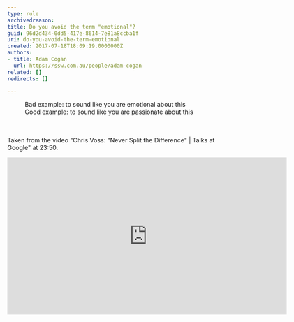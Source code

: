 ```yaml
---
type: rule
archivedreason: 
title: Do you avoid the term "emotional"?
guid: 96d2d434-0dd5-417e-8614-7e81a8ccba1f
uri: do-you-avoid-the-term-emotional
created: 2017-07-18T18:09:19.0000000Z
authors:
- title: Adam Cogan
  url: https://ssw.com.au/people/adam-cogan
related: []
redirects: []

---
```



<dd class="ssw15-rteElement-FigureBad">Bad example&#58; to&#160;sound&#160;like you are emotional about this​<br></dd><div><dd class="ssw15-rteElement-FigureGood">Good example&#58; to&#160;sound&#160;like you are passionate about this​​​​<br></dd></div>
<br><excerpt class='endintro'></excerpt><br>
<p>Taken from the video &quot;Chris Voss&#58; &quot;Never Split the Difference&quot; | Talks at Google&quot; at 23&#58;50.<br></p><div class="ms-rtestate-read ms-rte-embedcode ms-rte-embedil ms-rtestate-notify"><iframe width="640" height="360" src="https&#58;//www.youtube.com/embed/guZa7mQV1l0" frameborder="0"></iframe>&#160;</div><p><br><br></p>


